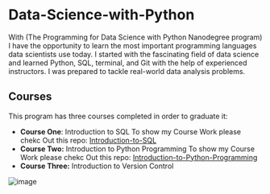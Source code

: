 # Data-Science-with-Python
With (The Programming for Data Science with Python Nanodegree program) I have the opportunity to learn the most important programming languages data scientists use today. I started with the fascinating field of data science and learned Python, SQL, terminal, and Git with the help of experienced instructors. I was prepared to tackle real-world data analysis problems. 

## Courses
This program has three courses completed in order to graduate it:
- **Course One**: Introduction to SQL
To show my Course Work please chekc Out this repo:
<a href="https://github.com/sondosaabed/Introduction-to-SQL">Introduction-to-SQL</a>
- **Course Two:** Introduction to Python Programming
To show my Course Work please chekc Out this repo:
<a href="https://github.com/sondosaabed/Introduction-to-Python-Programming">Introduction-to-Python-Programming</a>
- **Course Three:** Introduction to Version Control 


![image](https://github.com/sondosaabed/NanoDegree-Data-Science-with-Python/assets/65151701/8140917d-b776-4e48-ad5d-59a28fa91404)
